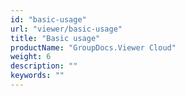 ```yaml
---
id: "basic-usage"
url: "viewer/basic-usage"
title: "Basic usage"
productName: "GroupDocs.Viewer Cloud"
weight: 6
description: ""
keywords: ""
---
```



